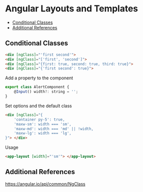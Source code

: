 # Angular Layouts and Templates

<!-- TOC -->

- [Conditional Classes](#conditional-classes)
- [Additional References](#additional-references)

<!-- /TOC -->

<a id="markdown-conditional-classes" name="conditional-classes"></a>

## Conditional Classes

```html
<div [ngClass]="'first second'">
<div [ngClass]="['first', 'second']">
<div [ngClass]="{first: true, second: true, third: true}">
<div [ngClass]="{'first second': true}">
```

Add a property to the component

```js
export class AlertComponent {
    @Input() width?: string = '';
}
```

Set options and the default class

```html
<div [ngClass]="{
    'container py-5': true,
    'maxw-sm': width === 'sm',
    'maxw-md': width === 'md' || !width,
    'maxw-lg': width === 'lg',
}"> </div>
```

Usage

```html
<app-layout [width]="'sm'"> </app-layout>
```

<a id="markdown-additional-references" name="additional-references"></a>

## Additional References

<a href="https://angular.io/api/common/NgClass" target="blank">https://angular.io/api/common/NgClass</a>
